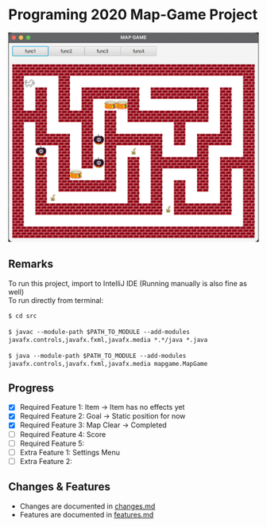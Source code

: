# Programing 2020 Map-Game Project

![main-screen](img/main-screen.png)

## Remarks
To run this project, import to IntelliJ IDE (Running manually is also fine as well)  
To run directly from terminal:
```shell
$ cd src

$ javac --module-path $PATH_TO_MODULE --add-modules javafx.controls,javafx.fxml,javafx.media *.*/java *.java

$ java --module-path $PATH_TO_MODULE --add-modules javafx.controls,javafx.fxml,javafx.media mapgame.MapGame
```

## Progress
- [x] Required Feature 1: Item -> Item has no effects yet
- [x] Required Feature 2: Goal -> Static position for now
- [x] Required Feature 3: Map Clear -> Completed
- [ ] Required Feature 4: Score
- [ ] Required Feature 5: 
- [ ] Extra Feature 1: Settings Menu
- [ ] Extra Feature 2:

## Changes & Features
- Changes are documented in [changes.md](changes.md)
- Features are documented in [features.md](features.md)
